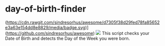 # day-of-birth-finder
(https://cdn.rawgit.com/sindresorhus/awesome/d7305f38d29fed78fa85652e3a63e154dd8e8829/media/badge.svg)](https://github.com/sindresorhus/awesome) ![](https://img.shields.io/badge/bolajiayodeji-approved-brightgreen.svg)
This script checks your Date of Birth and detects the Day of the Week you were born.

